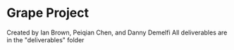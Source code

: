 # Grape Project
Created by Ian Brown, Peiqian Chen, and Danny Demelfi
All deliverables are in the "deliverables" folder
